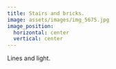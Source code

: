 ```yaml
---
title: Stairs and bricks.
image: assets/images/img_5675.jpg
image_position:
  horizontal: center
  vertical: center
---
```

Lines and light.
